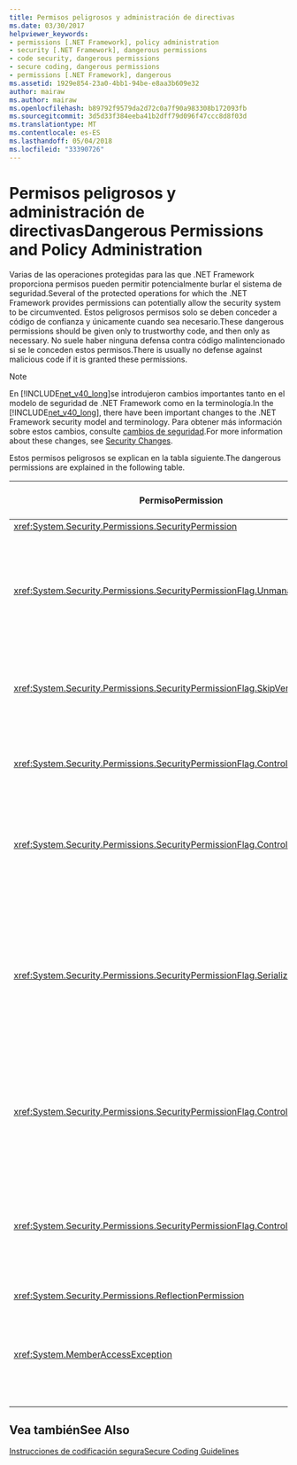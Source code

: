 ```yaml
---
title: Permisos peligrosos y administración de directivas
ms.date: 03/30/2017
helpviewer_keywords:
- permissions [.NET Framework], policy administration
- security [.NET Framework], dangerous permissions
- code security, dangerous permissions
- secure coding, dangerous permissions
- permissions [.NET Framework], dangerous
ms.assetid: 1929e854-23a0-4bb1-94be-e8aa3b609e32
author: mairaw
ms.author: mairaw
ms.openlocfilehash: b89792f9579da2d72c0a7f90a983308b172093fb
ms.sourcegitcommit: 3d5d33f384eeba41b2dff79d096f47ccc8d8f03d
ms.translationtype: MT
ms.contentlocale: es-ES
ms.lasthandoff: 05/04/2018
ms.locfileid: "33390726"
---
```

# <a name="dangerous-permissions-and-policy-administration"></a><span data-ttu-id="6e2b0-102">Permisos peligrosos y administración de directivas</span><span class="sxs-lookup"><span data-stu-id="6e2b0-102">Dangerous Permissions and Policy Administration</span></span>
<span data-ttu-id="6e2b0-103">Varias de las operaciones protegidas para las que .NET Framework proporciona permisos pueden permitir potencialmente burlar el sistema de seguridad.</span><span class="sxs-lookup"><span data-stu-id="6e2b0-103">Several of the protected operations for which the .NET Framework provides permissions can potentially allow the security system to be circumvented.</span></span> <span data-ttu-id="6e2b0-104">Estos peligrosos permisos solo se deben conceder a código de confianza y únicamente cuando sea necesario.</span><span class="sxs-lookup"><span data-stu-id="6e2b0-104">These dangerous permissions should be given only to trustworthy code, and then only as necessary.</span></span> <span data-ttu-id="6e2b0-105">No suele haber ninguna defensa contra código malintencionado si se le conceden estos permisos.</span><span class="sxs-lookup"><span data-stu-id="6e2b0-105">There is usually no defense against malicious code if it is granted these permissions.</span></span>  
  
> [!NOTE]
>  <span data-ttu-id="6e2b0-106">En [!INCLUDE[net_v40_long](../../../includes/net-v40-long-md.md)]se introdujeron cambios importantes tanto en el modelo de seguridad de .NET Framework como en la terminología.</span><span class="sxs-lookup"><span data-stu-id="6e2b0-106">In the [!INCLUDE[net_v40_long](../../../includes/net-v40-long-md.md)], there have been important changes to the .NET Framework security model and terminology.</span></span> <span data-ttu-id="6e2b0-107">Para obtener más información sobre estos cambios, consulte [cambios de seguridad](../../../docs/framework/security/security-changes.md).</span><span class="sxs-lookup"><span data-stu-id="6e2b0-107">For more information about these changes, see [Security Changes](../../../docs/framework/security/security-changes.md).</span></span>  
  
 <span data-ttu-id="6e2b0-108">Estos permisos peligrosos se explican en la tabla siguiente.</span><span class="sxs-lookup"><span data-stu-id="6e2b0-108">The dangerous permissions are explained in the following table.</span></span>  
  
|<span data-ttu-id="6e2b0-109">Permiso</span><span class="sxs-lookup"><span data-stu-id="6e2b0-109">Permission</span></span>|<span data-ttu-id="6e2b0-110">Riesgo potencial</span><span class="sxs-lookup"><span data-stu-id="6e2b0-110">Potential risk</span></span>|  
|----------------|--------------------|  
|<xref:System.Security.Permissions.SecurityPermission>||  
|<xref:System.Security.Permissions.SecurityPermissionFlag.UnmanagedCode>|<span data-ttu-id="6e2b0-111">Permite que el código administrado llame a código no administrado, lo que a menudo es peligroso.</span><span class="sxs-lookup"><span data-stu-id="6e2b0-111">Allows managed code to call into unmanaged code, which is often dangerous.</span></span>|  
|<xref:System.Security.Permissions.SecurityPermissionFlag.SkipVerification>|<span data-ttu-id="6e2b0-112">Sin esta comprobación, el código puede hacer cualquier cosa.</span><span class="sxs-lookup"><span data-stu-id="6e2b0-112">Without verification, the code can do anything.</span></span>|  
|<xref:System.Security.Permissions.SecurityPermissionFlag.ControlEvidence>|<span data-ttu-id="6e2b0-113">La evidencia no validada puede burlar la directiva de seguridad.</span><span class="sxs-lookup"><span data-stu-id="6e2b0-113">Invalidated evidence can fool security policy.</span></span>|  
|<xref:System.Security.Permissions.SecurityPermissionFlag.ControlPolicy>|<span data-ttu-id="6e2b0-114">La capacidad de modificar la directiva de seguridad puede deshabilitar la seguridad.</span><span class="sxs-lookup"><span data-stu-id="6e2b0-114">The ability to modify security policy can disable security.</span></span>|  
|<xref:System.Security.Permissions.SecurityPermissionFlag.SerializationFormatter>|<span data-ttu-id="6e2b0-115">El uso de serialización puede eludir los mecanismos de accesibilidad.</span><span class="sxs-lookup"><span data-stu-id="6e2b0-115">The use of serialization can circumvent accessibility mechanisms.</span></span> <span data-ttu-id="6e2b0-116">Para obtener información más detallada, vea [Seguridad y serialización](../../../docs/framework/misc/security-and-serialization.md).</span><span class="sxs-lookup"><span data-stu-id="6e2b0-116">For details, see [Security and Serialization](../../../docs/framework/misc/security-and-serialization.md).</span></span>|  
|<xref:System.Security.Permissions.SecurityPermissionFlag.ControlPrincipal>|<span data-ttu-id="6e2b0-117">La capacidad de establecer la entidad de seguridad actual puede engañar a la seguridad basada en roles.</span><span class="sxs-lookup"><span data-stu-id="6e2b0-117">The ability to set the current principal can trick role-based security.</span></span>|  
|<xref:System.Security.Permissions.SecurityPermissionFlag.ControlThread>|<span data-ttu-id="6e2b0-118">La manipulación de subprocesos es peligrosa debido al estado de seguridad asociado a ellos.</span><span class="sxs-lookup"><span data-stu-id="6e2b0-118">Manipulation of threads is dangerous because of the security state associated with threads.</span></span>|  
|<xref:System.Security.Permissions.ReflectionPermission>||  
|<xref:System.MemberAccessException>|<span data-ttu-id="6e2b0-119">Puede utilizar miembros privados para anular los mecanismos de accesibilidad.</span><span class="sxs-lookup"><span data-stu-id="6e2b0-119">Can use private members to defeat accessibility mechanisms.</span></span>|  
  
## <a name="see-also"></a><span data-ttu-id="6e2b0-120">Vea también</span><span class="sxs-lookup"><span data-stu-id="6e2b0-120">See Also</span></span>  
 [<span data-ttu-id="6e2b0-121">Instrucciones de codificación segura</span><span class="sxs-lookup"><span data-stu-id="6e2b0-121">Secure Coding Guidelines</span></span>](../../../docs/standard/security/secure-coding-guidelines.md)

